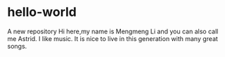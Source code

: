 # hello-world
A new repository
Hi here,my name is Mengmeng Li and you can also call me Astrid. 
I like music. It is nice to live in this generation with many great songs.
